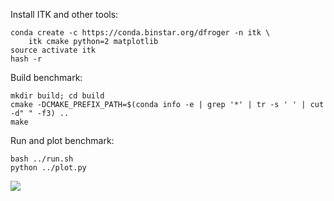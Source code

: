 Install ITK and other tools:

    conda create -c https://conda.binstar.org/dfroger -n itk \
        itk cmake python=2 matplotlib
    source activate itk
    hash -r

Build benchmark:

    mkdir build; cd build
    cmake -DCMAKE_PREFIX_PATH=$(conda info -e | grep '*' | tr -s ' ' | cut -d" " -f3) ..
    make

Run and plot benchmark:

    bash ../run.sh
    python ../plot.py

![](https://raw.github.com/dfroger/quickstart/master/itk/iterators/times.png)
